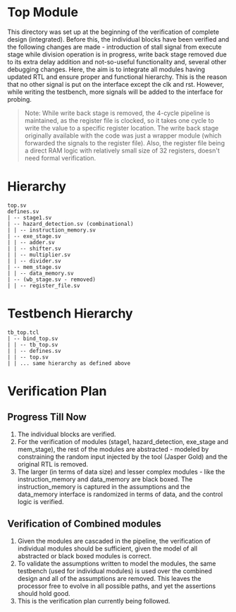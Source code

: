 # Top Module
This directory was set up at the beginning of the verification of complete design (integrated). Before this, the individual blocks have been verified and the following changes are made - introduction of stall signal from execute stage while division operation is in progress, write back stage removed due to its extra delay addition and not-so-useful functionality and, several other debugging changes. Here, the aim is to integrate all modules having updated RTL and ensure proper and functional hierarchy. This is the reason that no other signal is put on the interface except the clk and rst. However, while writing the testbench, more signals will be added to the interface for probing. <br>
> Note: While write back stage is removed, the 4-cycle pipeline is maintained, as the register file is clocked, so it takes one cycle to write the value to a specific register location. The write back stage originally available with the code was just a wrapper module (which forwarded the signals to the register file). Also, the register file being a direct RAM logic with relatively small size of 32 registers, doesn't need formal verification.

# Hierarchy
```
top.sv 
defines.sv 
| -- stage1.sv 
| -- hazard_detection.sv (combinational) 
| | -- instruction_memory.sv 
| -- exe_stage.sv 
| | -- adder.sv 
| | -- shifter.sv 
| | -- multiplier.sv 
| | -- divider.sv 
| -- mem_stage.sv 
| | -- data_memory.sv 
| -- (wb_stage.sv - removed) 
| | -- register_file.sv 
```

# Testbench Hierarchy
```
tb_top.tcl 
| -- bind_top.sv 
| | -- tb_top.sv 
| | -- defines.sv 
| | -- top.sv 
| | ... same hierarchy as defined above
```

# Verification Plan
## Progress Till Now
1. The individual blocks are verified.
2. For the verification of modules (stage1, hazard_detection, exe_stage and mem_stage), the rest of the modules are abstracted - modeled by constraining the random input injected by the tool (Jasper Gold) and the original RTL is removed. 
3. The larger (in terms of data size) and lesser complex modules - like the instruction_memory and data_memory are black boxed. The instruction_memory is captured in the assumptions and the data_memory interface is randomized in terms of data, and the control logic is verified. 

## Verification of Combined modules
1. Given the modules are cascaded in the pipeline, the verification of individual modules should be sufficient, given the model of all abstracted or black boxed modules is correct.
2. To validate the assumptions written to model the modules, the same testbench (used for individual modules) is used over the combined design and all of the assumptions are removed. This leaves the processor free to evolve in all possible paths, and yet the assertions should hold good. 
3. This is the verification plan currently being followed. 
